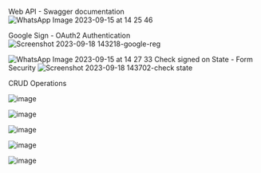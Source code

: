 

Web API - Swagger documentation
![WhatsApp Image 2023-09-15 at 14 25 46](https://github.com/monraybowles/ShoppingList-Razor/assets/20695653/6e265268-d082-4fd5-b957-109c10bbe8f3)

Google Sign - OAuth2 Authentication
![Screenshot 2023-09-18 143218-google-reg](https://github.com/monraybowles/ShoppingList-Razor/assets/20695653/09342faa-5d9f-4774-babd-1dcc4b95121c)

![WhatsApp Image 2023-09-15 at 14 27 33](https://github.com/monraybowles/ShoppingList-Razor/assets/20695653/316936b9-a2b2-4aaa-9f6b-053f458351ac)
Check signed on State - Form Security
![Screenshot 2023-09-18 143702-check state](https://github.com/monraybowles/ShoppingList-Razor/assets/20695653/65f871af-e440-4e05-bcb9-095c250425fe)

CRUD Operations 

![image](https://github.com/monraybowles/ShoppingList-Blazor/assets/20695653/ec0ed06b-8f69-4c50-8b9a-9006bc2fa152)

![image](https://github.com/monraybowles/ShoppingList-Blazor/assets/20695653/93d152c3-fb4f-4e82-a460-ca8ef21de41d)


![image](https://github.com/monraybowles/ShoppingList-Blazor/assets/20695653/03bbfa15-58f5-40fd-9ca0-9e28786c6376)


![image](https://github.com/monraybowles/ShoppingList-Blazor/assets/20695653/41e96a0e-ae66-4d18-8b1a-6660973f3956)


![image](https://github.com/monraybowles/ShoppingList-Blazor/assets/20695653/7d2d44e7-24aa-43c9-9572-b6b9ce3d32df)
